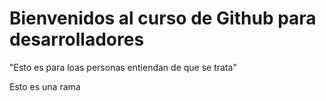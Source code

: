 # Bienvenidos al curso de Github para desarrolladores
"Esto es para loas personas entiendan de que se trata"


Esto es una rama
